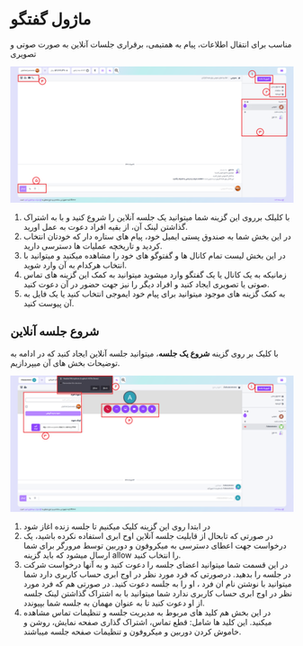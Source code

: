 # ماژول گفتگو

مناسب برای انتقال اطلاعات، پیام به همتیمی، برقراری جلسات آنلاین به صورت صوتی و تصویری


![](img/discuss1.png)

1) با کلیلک برروی این گزینه شما میتوانید یک جلسه آنلاین را شروع کنید و با به اشتراک گذاشتن لینک آن، از بقیه افراد دعوت به عمل اورید.
2) در این بخش شما به صندوق پستی ایمیل خود، پیام های ستاره دار که خودتان انتخاب کردید و تاریخچه عملیات ها دسترسی دارید.
3) در این بخش لیست تمام کانال ها و گفتوگو های خود را مشاهده میکنید و میتوانید با انتخاب هرکدام به آن وارد شوید.
4) زمانیکه به یک کانال یا یک گفتگو وارد میشوید میتوانید به کمک این گزینه های تماس صوتی یا تصویری ایجاد کنید و افراد دیگر را نیز جهت حضور در آن دعوت کنید.
5) به کمک گزینه های موجود میتوانید برای پیام خود ایموجی انتخاب کنید یا یک فایل به آن پیوست کنید.


## شروع جلسه آنلاین 
 با کلیک بر روی گزینه **شروع یک جلسه**، میتوانید جلسه آنلاین ایجاد کنید که در ادامه به توضیحات بخش های آن میپردازیم.
 
![](img/discuss2.png)

1) در ابتدا روی این گزینه کلیک میکنیم تا جلسه زنده اغاز شود
2) در صورتی که تابحال از قابلیت جلسه آنلاین اوح ابری استفاده نکرده باشید، یک درخواست جهت اعطای دسترسی به میکروفون و دوربین توسط مرورگر برای شما ارسال میشود که باید گزینه allow را انتخاب کنید.
3) در این قسمت شما میتوانید اعضای جلسه را دعوت کنید و به آنها درخواست شرکت در جلسه را بدهید. درصورتی که فرد مورد نظر در اوج ابری حساب کاربری دارد شما میتوانید با نوشتن نام ان فرد ، او را به جلسه دعوت کنید. در صورتی هم که فرد مورد نظر در اوج ابری حساب کاربری ندارد شما میتوانید با به اشتراک گذاشتن لینک جلسه از او دعوت کنید تا به عنوان مهمان به جلسه شما بپیوندد.
4) در این بخش هم کلید های مربوط به مدیریت جلسه و تنظیمات تماس مشاهده میکنید. این کلید ها شامل: قطع تماس، اشتراک گذاری صفحه نمایش، روشن و خاموش کردن دوربین و میکروفون و تنظیمات صفحه جلسه میباشند.
